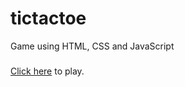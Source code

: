 # tictactoe
Game using HTML, CSS and JavaScript

###
[Click here](https://definesentinal.github.io/tictactoe) to play.
